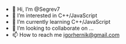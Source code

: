 - 👋 Hi, I’m @Segrev7
- 👀 I’m interested in C++/JavaScript 
- 🌱 I’m currently learning C++/JavaScript 
- 💞️ I’m looking to collaborate on ...
- 📫 How to reach me igorhernik@gmail.com 

<!---
Segrev7/Segrev7 is a ✨ special ✨ repository because its `README.md` (this file) appears on your GitHub profile.
You can click the Preview link to take a look at your changes.
--->
